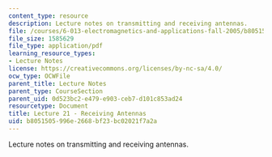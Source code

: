 ```yaml
---
content_type: resource
description: Lecture notes on transmitting and receiving antennas.
file: /courses/6-013-electromagnetics-and-applications-fall-2005/b8051505996e2668bf23bc02021f7a2a_lec21.pdf
file_size: 1585629
file_type: application/pdf
learning_resource_types:
- Lecture Notes
license: https://creativecommons.org/licenses/by-nc-sa/4.0/
ocw_type: OCWFile
parent_title: Lecture Notes
parent_type: CourseSection
parent_uid: 0d523bc2-e479-e903-ceb7-d101c853ad24
resourcetype: Document
title: Lecture 21 - Receiving Antennas
uid: b8051505-996e-2668-bf23-bc02021f7a2a
---
```

Lecture notes on transmitting and receiving antennas.